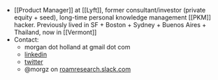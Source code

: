 - [[Product Manager]] at [[Lyft]], former consultant/investor (private equity + seed), long-time personal knowledge management [[PKM]] hacker. Previously lived in SF + Boston + Sydney + Buenos Aires + Thailand, now in [[Vermont]]
- Contact: 
    - morgan dot holland at gmail dot com
    - [linkedin](https://www.linkedin.com/in/hollandmorgan/)
    - [twitter](https://twitter.com/spoofhopper)
    - @morgz on [roamresearch.slack.com](roamresearch.slack.com)
